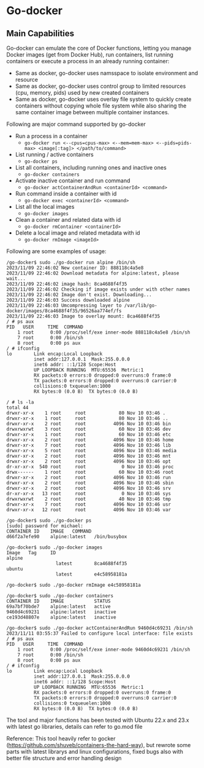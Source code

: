 # Go-docker

## Main Capabilities
Go-docker can emulate the core of Docker functions, letting you manage Docker images (get from Docker Hub), run containers, list running containers or execute a process in an already running container:
- Same as docker, go-docker uses namsspace to isolate environment and resource
- Same as docker, go-docker uses control group to limited resources (cpu, memory, pids) used by new created containers
- Same as docker, go-docker uses overlay file system to quickly create containers without copying whole file system while also sharing the same container image between multiple container instances.


Following are major command supported by go-docker
* Run a process in a container
   * `go-docker run <--cpus=cpus-max> <--mem=mem-max> <--pids=pids-max> <image[:tag]> </path/to/command>`
* List running / active containers
   * `go-docker ps`
* List all containers, including running ones and inactive ones
   * `go-docker containers` 
* Activate inactive container and run command
   * `go-docker actContainerAndRun <containerId> <command>`
* Run command inside a container with id
   * `go-docker exec <containerId> <command>`
* List all the local images
   * `go-docker images`
* Clean a container and related data with id
   * `go-docker rmContainer <containerId>`
* Delete a local image and related metadata with id
   * `go-docker rmImage <imageId>`

Following are some examples of usage:
```
/go-docker$ sudo ./go-docker run alpine /bin/sh
2023/11/09 22:46:02 New container ID: 888118c4a5e8
2023/11/09 22:46:02 Download metadata for alpine:latest, please wait...
2023/11/09 22:46:02 image hash: 8ca4688f4f35
2023/11/09 22:46:02 Checking if image exists under with other names
2023/11/09 22:46:02 Image don't exist. Downloading...
2023/11/09 22:46:03 Success downloaded alpine
2023/11/09 22:46:03 Umcompressing layer to /var/lib/go-docker/images/8ca4688f4f35/96526aa774ef/fs
2023/11/09 22:46:03 Image to overlay mount: 8ca4688f4f35
/ # ps aux
PID   USER     TIME  COMMAND
    1 root      0:00 /proc/self/exe inner-mode 888118c4a5e8 /bin/sh
    7 root      0:00 /bin/sh
    8 root      0:00 ps aux
/ # ifconfig
lo        Link encap:Local Loopback  
          inet addr:127.0.0.1  Mask:255.0.0.0
          inet6 addr: ::1/128 Scope:Host
          UP LOOPBACK RUNNING  MTU:65536  Metric:1
          RX packets:0 errors:0 dropped:0 overruns:0 frame:0
          TX packets:0 errors:0 dropped:0 overruns:0 carrier:0
          collisions:0 txqueuelen:1000 
          RX bytes:0 (0.0 B)  TX bytes:0 (0.0 B)

/ # ls -la
total 44
drwxr-xr-x    1 root     root            80 Nov 10 03:46 .
drwxr-xr-x    1 root     root            80 Nov 10 03:46 ..
drwxr-xr-x    2 root     root          4096 Nov 10 03:46 bin
drwxrwxrwt    3 root     root            60 Nov 10 03:46 dev
drwxr-xr-x    1 root     root            60 Nov 10 03:46 etc
drwxr-xr-x    2 root     root          4096 Nov 10 03:46 home
drwxr-xr-x    7 root     root          4096 Nov 10 03:46 lib
drwxr-xr-x    5 root     root          4096 Nov 10 03:46 media
drwxr-xr-x    2 root     root          4096 Nov 10 03:46 mnt
drwxr-xr-x    2 root     root          4096 Nov 10 03:46 opt
dr-xr-xr-x  540 root     root             0 Nov 10 03:46 proc
drwx------    1 root     root            60 Nov 10 03:46 root
drwxr-xr-x    2 root     root          4096 Nov 10 03:46 run
drwxr-xr-x    2 root     root          4096 Nov 10 03:46 sbin
drwxr-xr-x    2 root     root          4096 Nov 10 03:46 srv
dr-xr-xr-x   13 root     root             0 Nov 10 03:46 sys
drwxrwxrwt    2 root     root            40 Nov 10 03:46 tmp
drwxr-xr-x    7 root     root          4096 Nov 10 03:46 usr
drwxr-xr-x   12 root     root          4096 Nov 10 03:46 var

/go-docker$ sudo ./go-docker ps
[sudo] password for michael: 
CONTAINER ID    IMAGE   COMMAND
d66f2a7efe90    alpine:latest   /bin/busybox

/go-docker$ sudo ./go-docker images
Image   Tag     ID
alpine
                  latest        8ca4688f4f35
ubuntu
                  latest        e4c58958181a

/go-docker$ sudo ./go-docker rmImage e4c58958181a 

/go-docker$ sudo ./go-docker containers
CONTAINER ID    IMAGE           STATUS
69a7bf70bde7    alpine:latest   active
9460d4c69231    alpine:latest   inactive
ce193d48807e    alpine:latest   inactive

/go-docker$ sudo ./go-docker actContainerAndRun 9460d4c69231 /bin/sh
2023/11/11 03:55:37 Failed to configure local interface: file exists
/ # ps aux
PID   USER     TIME  COMMAND
    1 root      0:00 /proc/self/exe inner-mode 9460d4c69231 /bin/sh
    7 root      0:00 /bin/sh
    8 root      0:00 ps aux
/ # ifconfig
lo        Link encap:Local Loopback  
          inet addr:127.0.0.1  Mask:255.0.0.0
          inet6 addr: ::1/128 Scope:Host
          UP LOOPBACK RUNNING  MTU:65536  Metric:1
          RX packets:0 errors:0 dropped:0 overruns:0 frame:0
          TX packets:0 errors:0 dropped:0 overruns:0 carrier:0
          collisions:0 txqueuelen:1000 
          RX bytes:0 (0.0 B)  TX bytes:0 (0.0 B)
```

The tool and major functions has been tested with Ubuntu 22.x and 23.x with latest go libraries, details can refer to go.mod file

Reference: This tool heavily refer to gocker (https://github.com/shuveb/containers-the-hard-way), but rewrote some parts with latest librarys and linux configurations, fixed bugs also with better file structure and error handling design